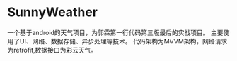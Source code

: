 # SunnyWeather
一个基于android的天气项目，为郭霖第一行代码第三版最后的实战项目。
主要使用了UI、网络、数据存储、异步处理等技术。
代码架构为MVVM架构，网络请求为retrofit,数据接口为彩云天气。
